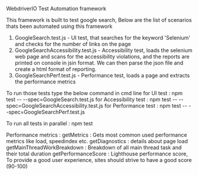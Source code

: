 WebdriverIO Test Automation framework

This framework is built to test google search, Below are the list of scenarios thats been automated using this framework
1. GoogleSearch.test.js - UI test, that searches for the keyword 'Selenium' and checks for the number of links on the page
2. GoogleSearchAccessibility.test.js - Accessibility test, loads the selenium web page and scans for the accessibility violations, and the reports are printed on console in jsin format. We can then parse the json file and create a html format of reporting.
3. GoogleSearchPerf.test.js - Performance test, loads a page and extracts the performance metrics

To run those tests type the below command in cmd line
for UI test : npm test -- --spec=GoogleSearch.test.js
for Accessibility test : npm test -- --spec=GoogleSearchAccessibility.test.js
for Performance test : npm test -- --spec=GoogleSearchPerf.test.js

To run all tests in parallel : npm test

Performance metrics :
getMetrics : Gets most common used performance metrics like load, speedindex etc.
getDiagnostics : details about page load
getMainThreadWorkBreakdown : Breakdown of all main thread task and their total duration
getPerformanceScore : Lighthouse performance score, To provide a good user experience, sites should strive to have a good score (90-100)

